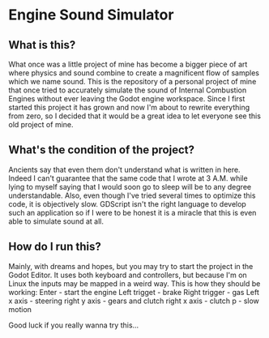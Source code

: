 # Engine Sound Simulator

## What is this?

What once was a little project of mine has become a bigger piece of art where physics and sound combine to create a magnificent flow of samples which we name sound.
This is the repository of a personal project of mine that once tried to accurately simulate the sound of Internal Combustion Engines without ever leaving the Godot engine workspace.
Since I first started this project it has grown and now I'm about to rewrite everything from zero, so I decided that it would be a great idea to let everyone see this old project of mine.

## What's the condition of the project?

Ancients say that even them don't understand what is written in here. Indeed I can't guarantee that the same code that I wrote at 3 A.M. while lying to myself saying that I would soon go to sleep will be to any degree understandable.
Also, even though I've tried several times to optimize this code, it is objectively slow. GDScript isn't the right language to develop such an application so if I were to be honest it is a miracle that this is even able to simulate sound at all.

## How do I run this?

Mainly, with dreams and hopes, but you may try to start the project in the Godot Editor.
It uses both keyboard and controllers, but because I'm on Linux the inputs may be mapped in a weird way.
This is how they should be working:
Enter - start the engine
Left trigget - brake
Right trigger - gas
Left x axis - steering
right y axis - gears and clutch
right x axis - clutch
p - slow motion

Good luck if you really wanna try this...
